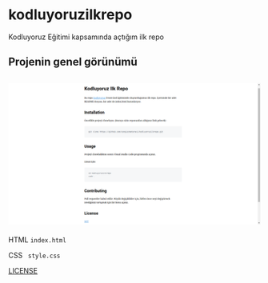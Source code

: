 # kodluyoruzilkrepo
Kodluyoruz Eğitimi kapsamında açtığım ilk repo

Projenin genel görünümü
---
![Image](https://raw.githubusercontent.com/Kodluyoruz/taskforce/main/git/odev1/figures/markdown.png)
---
HTML
```index.html```

CSS
``` style.css```

[LICENSE](https://github.com/Hypercan/kodluyoruzilkrepo/blob/main/LICENSE)